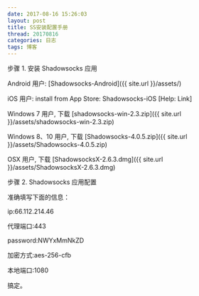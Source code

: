 ```yaml
---
date: 2017-08-16 15:26:03
layout: post
title: SS安装配置手册
thread: 20170816
categories: 日志
tags: 博客
---
```



步骤 1. 安装 Shadowsocks 应用

Android 用户:  [Shadowsocks-Android]({{ site.url }}/assets/)

iOS 用户: install from App Store: Shadowsocks-iOS [Help: Link]

Windows 7 用户, 下载 [shadowsocks-win-2.3.zip]({{ site.url }}/assets/shadowsocks-win-2.3.zip)

Windows 8、10 用户, 下载 [Shadowsocks-4.0.5.zip]({{ site.url }}/assets/Shadowsocks-4.0.5.zip)

OSX 用户, 下载 [ShadowsocksX-2.6.3.dmg]({{ site.url }}/assets/ShadowsocksX-2.6.3.dmg)


步骤 2. Shadowsocks 应用配置

准确填写下面的信息：

ip:66.112.214.46

代理端口:443
 
password:NWYxMmNkZD
 
加密方式:aes-256-cfb
 
本地端口:1080

搞定。

